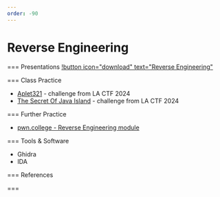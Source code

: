 ```yaml
---
order: -90
---
```


# Reverse Engineering

=== Presentations
[!button icon="download" text="Reverse Engineering"](/files/rev.pptx)

=== Class Practice
- [Aplet321](https://github.com/uclaacm/lactf-archive/raw/main/2024/rev/aplet321/aplet321) - challenge from LA CTF 2024
- [The Secret Of Java Island](https://github.com/uclaacm/lactf-archive/raw/main/2024/rev/the-secret-of-java-island/game.jar) - challenge from LA CTF 2024

=== Further Practice
- [pwn.college - Reverse Engineering module](https://pwn.college/program-security/reverse-engineering)

=== Tools & Software
- Ghidra
- IDA

=== References

===